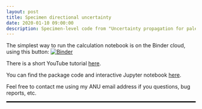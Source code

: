 ```yaml
---
layout: post
title: Specimen directional uncertainty
date: 2020-01-10 09:00:00
description: Specimen-level code from "Uncertainty propagation for paleomagnetic directions".
---
```

The simplest way to run the calculation notebook is on the Binder cloud, using this button: [![Binder](https://mybinder.org/badge_logo.svg)](https://mybinder.org/v2/gh/dave-heslop74/vMF_Specimens/master?urlpath=%2Fapps%2FvMF_Specimens.ipynb)

There is a short YouTube tutorial <a href="https://youtu.be/6CTL2VkXAic" target="blank">here</a>.

You can find the package code and interactive Jupyter notebook <a href="https://github.com/dave-heslop74/vMF_Specimens" target="blank">here</a>.

Feel free to contact me using my ANU email address if you questions, bug reports, etc.

<hr 
   style="
      border:none;
      height:3px;
      background-color:black;
   ">
